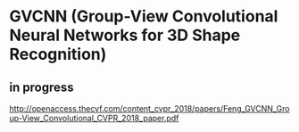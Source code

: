 # GVCNN (Group-View Convolutional Neural Networks for 3D Shape Recognition)
## in progress

http://openaccess.thecvf.com/content_cvpr_2018/papers/Feng_GVCNN_Group-View_Convolutional_CVPR_2018_paper.pdf
